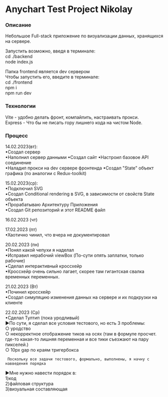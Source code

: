 # Anychart Test Project Nikolay

### Описание

Небольшое Full-stack приложение по визуализации данных, хранящихся на сервере.

Запустить возможно, введя в терминале:  
cd ./backend  
node index.js

Папка frontend является dev сервером  
Чтобы запустить его, введите в терминале:  
cd ./frontend  
npm i  
npm run dev

### Технологии

Vite - удобно делать фронт, компайлить, настраивать прокси.  
Express - Что бы не писать гору лишнего кода на чистом Node.

### Процесс

14.02.2023(вт):  
•Создал сервер  
•Наполнил сервер данными
•Создал сайт
•Настроил базовое API соединение  
•Наладил прокси на dev сервере фронтенда
•Создал "State" объект графика (по аналогии с Redux-toolkit)

15.02.2023(ср):  
•Подключил SVG  
•Создал Conditional rendering в SVG, в зависимости от свойств State объекта  
•Прорабатываю Архитектуру Приложения  
•Создал Git репозиторий и этот README файл

16.02.2023 (чт)

17.02.2023 (пт)  
•Хаотично чинил, что вчера не документировал

20.02.2023 (пн)  
•Понял какой чепухи я наделал  
•Исправил нерабочий viewBox (По-сути опять заплатки, только рабочие)  
•Сделал интерактивный кроссхейр  
•Кроссхейр очень сильно лагает, скорее там гигантская свалка временных переменных.

21.02.2023 (Вт)  
•Починил кроссхейр  
•Создал симуляцию изменения данных на сервере и их подкрузки на клиенте

22.02.2023 (Ср)  
•Сделал Тултип (пока уродливый)  
►По сути, я сделал все условия тестового, но есть 3 проблемы:  
○ уродство  
○ некорректное отображение тиков на осях (там в формуле просчет. где-то какая-то лишняя переменная и все тики съезжают на пару пикселей.)  
○ 10px gap по краям тригербокса

     Поскольку все задачи тестового, формально, выполнены, я начну с навведения порядка

►Мне нужно навести порядок в:  
 1)код  
 2)файловая структура  
 3)визуальная составляющая
